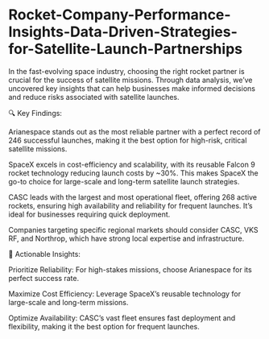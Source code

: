 # Rocket-Company-Performance-Insights-Data-Driven-Strategies-for-Satellite-Launch-Partnerships
In the fast-evolving space industry, choosing the right rocket partner is crucial for the success of satellite missions. Through data analysis, we’ve uncovered key insights that can help businesses make informed decisions and reduce risks associated with satellite launches.

🔍 Key Findings:

Arianespace stands out as the most reliable partner with a perfect record of 246 successful launches, making it the best option for high-risk, critical satellite missions.

SpaceX excels in cost-efficiency and scalability, with its reusable Falcon 9 rocket technology reducing launch costs by ~30%. This makes SpaceX the go-to choice for large-scale and long-term satellite launch strategies.

CASC leads with the largest and most operational fleet, offering 268 active rockets, ensuring high availability and reliability for frequent launches. It’s ideal for businesses requiring quick deployment.

Companies targeting specific regional markets should consider CASC, VKS RF, and Northrop, which have strong local expertise and infrastructure.

🚀 Actionable Insights:

Prioritize Reliability: For high-stakes missions, choose Arianespace for its perfect success rate.

Maximize Cost Efficiency: Leverage SpaceX’s reusable technology for large-scale and long-term missions.

Optimize Availability: CASC’s vast fleet ensures fast deployment and flexibility, making it the best option for frequent launches.
